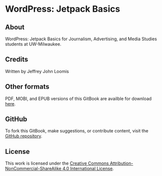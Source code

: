 # WordPress: Jetpack Basics

## About 

WordPress: Jetpack Basics for Journalism, Advertising, and Media Studies students at UW-Milwaukee.

## Credits

Written by Jeffrey John Loomis

## Other formats

PDF, MOBI, and EPUB versions of this GitBook are availble for download [here](https://www.gitbook.com/book/jjloomis/wordpress-jetpack-basics/details).

## GitHub

To fork this GitBook, make suggestions, or contribute content, visit the [GitHub repository](https://github.com/jjloomis/wordpress-jetpack-basics).

## License

This work is licensed under the [Creative Commons Attribution-NonCommercial-ShareAlike 4.0 International License](https://creativecommons.org/licenses/by-nc-sa/4.0/).

